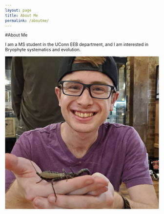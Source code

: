 ```yaml
---
layout: page
title: About Me
permalink: /aboutme/
---
```

#About Me

I am a MS student in the UConn EEB department, and I am interested in Bryophyte systematics and evolution.

![BrendenThomson](images/headshot.jpeg)
